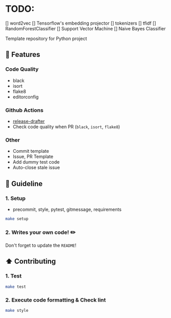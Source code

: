 # TODO:
[] word2vec
    [] Tensorflow's embedding projector
[] tokenizers
[] tfidf
[] RandomForestClassifier
[] Support Vector Machine
[] Naive Bayes Classifier

Template repository for Python project

## 🚀 Features

### Code Quality

- black
- isort
- flake8
- editorconfig

### Github Actions

- [release-drafter](https://github.com/release-drafter/release-drafter)
- Check code quality when PR (`black`, `isort`, `flake8`)

### Other

- Commit template
- Issue, PR Template
- Add dummy test code
- Auto-close stale issue

## 📄 Guideline

### 1. Setup

- precommit, style, pytest, gitmessage, requirements

```bash
make setup
```

### 2. Writes your own code! ✏️

Don't forget to update the `README`!

## ⬆️ Contributing

### 1. Test

```bash
make test
```

### 2. Execute code formatting & Check lint

```bash
make style
```
